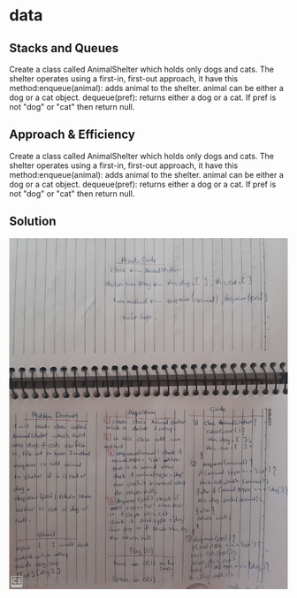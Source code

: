 # data
## Stacks and Queues
Create a class called AnimalShelter which holds only dogs and cats. The shelter operates using a first-in, first-out approach, it have this method:enqueue(animal): adds animal to the shelter. animal can be either a dog or a cat object.
dequeue(pref): returns either a dog or a cat. If pref is not "dog" or "cat" then return null.
## Approach & Efficiency
Create a class called AnimalShelter which holds only dogs and cats. The shelter operates using a first-in, first-out approach, it have this method:enqueue(animal): adds animal to the shelter. animal can be either a dog or a cat object.
dequeue(pref): returns either a dog or a cat. If pref is not "dog" or "cat" then return null.


## Solution
![Solution](/assets/animal.jpeg)